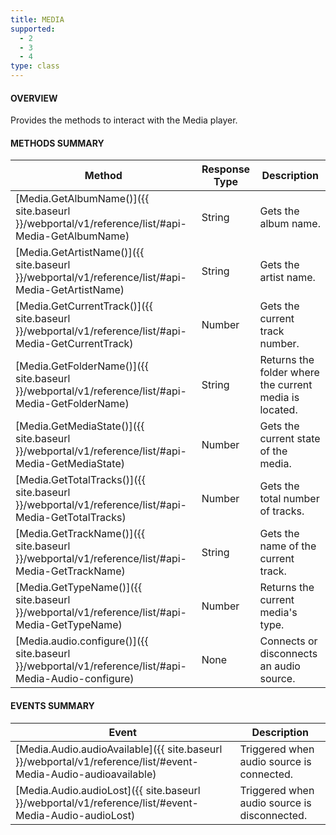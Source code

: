 ```yaml
---
title: MEDIA
supported:
  - 2
  - 3
  - 4
type: class
---
```


#### OVERVIEW

Provides the methods to interact with the Media player.

#### METHODS SUMMARY

Method | Response Type | Description
-----|----|----
[Media.GetAlbumName()]({{ site.baseurl }}/webportal/v1/reference/list/#api-Media-GetAlbumName) |  String | Gets the album name.
[Media.GetArtistName()]({{ site.baseurl }}/webportal/v1/reference/list/#api-Media-GetArtistName) | String | Gets the artist name.
[Media.GetCurrentTrack()]({{ site.baseurl }}/webportal/v1/reference/list/#api-Media-GetCurrentTrack) | Number | Gets the current track number.
[Media.GetFolderName()]({{ site.baseurl }}/webportal/v1/reference/list/#api-Media-GetFolderName) | String | Returns the folder where the current media is located.
[Media.GetMediaState()]({{ site.baseurl }}/webportal/v1/reference/list/#api-Media-GetMediaState) | Number | Gets the current state of the media.
[Media.GetTotalTracks()]({{ site.baseurl }}/webportal/v1/reference/list/#api-Media-GetTotalTracks) | Number | Gets the total number of tracks.
[Media.GetTrackName()]({{ site.baseurl }}/webportal/v1/reference/list/#api-Media-GetTrackName) | String | Gets the name of the current track.
[Media.GetTypeName()]({{ site.baseurl }}/webportal/v1/reference/list/#api-Media-GetTypeName) | Number | Returns the current media's type.
[Media.audio.configure()]({{ site.baseurl }}/webportal/v1/reference/list/#api-Media-Audio-configure) | None | Connects or disconnects an audio source.

#### EVENTS SUMMARY

Event | Description
----|----
[Media.Audio.audioAvailable]({{ site.baseurl }}/webportal/v1/reference/list/#event-Media-Audio-audioavailable) | Triggered when audio source is connected.
[Media.Audio.audioLost]({{ site.baseurl }}/webportal/v1/reference/list/#event-Media-Audio-audioLost) | Triggered when audio source is disconnected.
